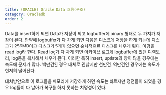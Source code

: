 ```yaml
---
title: (ORACLE) Oracle Data 흐름(구조)
category: Oracledb
order: 2
---
```


Data를 insert하게 되면
Data가 저장이 되고 logbuffer에 binary 형태로 두 가지가 저장이 된다.
만약에 logbuffer가 다 차게 되면
다음은 디스크에 저장을 하게 되는데 
디스크가 256MB이고 디스크가 5개가 있으면 순차적으로 
디스크를 채우게 된다. 이것을 read log라 한다.
Read log가 다 차게 되면 아카이브 로그에 logbuffer에 있던 디렉토리, log등을 복사해서 채우게 된다.
이러한 특히 insert, update의 양이 많을 경우에는 속도에 문제가 많다.
백만건인 경우 대체로 괜찮지만 천만건, 억만건인 경우에는 속도가 현저히 떨어진다.

대처방안으로 이 로그들을 메모리에 저장하게 하면 속도는 빠르지만
정전들이 되었을 경우 log들이 다 날아가 복구를 하지 못하는 치명성이 있다.
